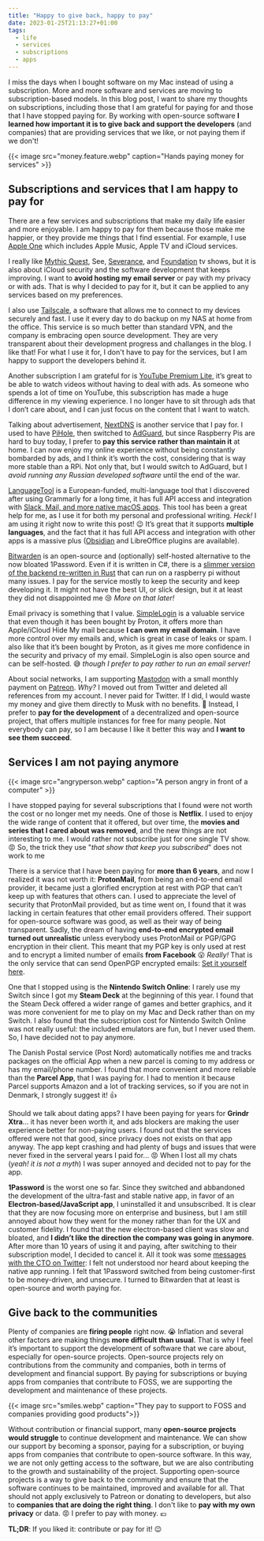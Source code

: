 ```yaml
---
title: "Happy to give back, happy to pay"
date: 2023-01-25T21:13:27+01:00
tags:
  - life
  - services
  - subscriptions
  - apps
---
```

I miss the days when I bought software on my Mac instead of using a
subscription. More and more software and services are moving to
subscription-based models. In this blog post, I want to share my thoughts on
subscriptions, including those that I am grateful for paying for and those that
I have stopped paying for. By working with open-source software **I learned how
important it is to give back and support the developers** (and companies) that
are providing services that we like, or not paying them if we don't!

<!--more-->

{{< image src="money.feature.webp" caption="Hands paying money for services" >}}

## Subscriptions and services that I am happy to pay for

There are a few services and subscriptions that make my daily life easier and
more enjoyable. I am happy to pay for them because those make me happier, or
they provide me things that I find essential.  For example, I use 
[Apple One](https://www.apple.com/apple-one/) which includes Apple Music, 
Apple TV and iCloud services. 

I really like [Mythic Quest](https://tv.apple.com/us/show/mythic-quest/umc.cmc.1nfdfd5zlk05fo1bwwetzldy3), 
See, [Severance](https://tv.apple.com/dk/show/severance/umc.cmc.1srk2goyh2q2zdxcx605w8vtx), 
and [Foundation](https://tv.apple.com/dk/show/foundation/umc.cmc.5983fipzqbicvrve6jdfep4x3) 
tv shows, but it is also about iCloud security and the software development that
keeps improving. I want to **avoid hosting my email server** or pay with my
privacy or with ads. That is why I decided to pay for it, but it can be applied
to any services based on my preferences.

I also use [Tailscale](https://tailscale.com), a software that allows me to
connect to my devices securely and fast. I use it every day to do backup on my
NAS at home from the office. This service is so much better than standard VPN,
and the company is embracing open source development. They are very transparent
about their development progress and challanges in the blog. I like that! For
what I use it for, I don't have to pay for the services, but I am happy to
support the developers behind it.

Another subscription I am grateful for is [YouTube Premium Lite](https://www.youtube.com/premiumlite), 
it’s great to be able to watch videos without having to deal with ads. As
someone who spends a lot of time on YouTube, this subscription has made a huge
difference in my viewing experience. I no longer have to sit through ads that I
don’t care about, and I can just focus on the content that I want to watch.

Talking about advertisement, [NextDNS](https://nextdns.io) is another service
that I pay for. I used to have [PiHole](https://pi-hole.net), then switched to 
[AdGuard](https://github.com/AdguardTeam/AdGuardHome), but since Raspberry Pis
are hard to buy today, I prefer to **pay this service rather than maintain it** 
at home. I can now enjoy my online experience without being constantly bombarded
by ads, and I think it’s worth the cost, considering that is way more stable
than a RPi. Not only that, but I would switch to AdGuard, but I _avoid running
any Russian developed software_ until the end of the war.

[LanguageTool](http://languagetool.org/) is a European-funded, multi-language 
tool that I discovered after using Grammarly for a long time, it has full API 
access and integration with 
[Slack, Mail, and more native macOS apps](https://languagetool.org/mac-desktop). 
This tool has been a great help for me, as I use it for both my personal and
professional writing. _Heck!_ I am using it right now to write this post! :wink: 
It’s great that it supports **multiple languages**, and the fact that it has full
API access and integration with other apps is a massive plus 
([Obsidian](https://languagetool.org/insights/post/product-obsidian/) and
LibreOffice plugins are available).

[Bitwarden](https://bitwarden.com) is an open-source and (optionally)
self-hosted alternative to the now bloated 1Password. Even if it is written in
C#, there is a 
[slimmer version of the backend re-written in Rust](https://github.com/dani-garcia/vaultwarden) 
that can run on a raspberry pi without many issues. I pay for the service mostly
to keep the security and keep developing it. It might not have the best UI, or
slick design, but it at least they did not disappointed me :cry: 
_More on that later!_

Email privacy is something that I value. [SimpleLogin](http://simplelogin.io/) 
is a valuable service that even though it has been bought by Proton, it offers
more than Apple/iCloud Hide My mail because **I can own my email domain**. I
have more control over my emails and, which is great in case of leaks or spam. 
I also like that it’s been bought by Proton, as it gives me more confidence in
the security and privacy of my email. SimpleLogin is also open source and can
be self-hosted. :sweat_smile: _though I prefer to pay rather to
run an email server!_ 

About social networks, I am supporting [Mastodon](http://joinmastodon.org/) with
a small monthly payment on [Patreon](https://joinmastodon.org/sponsors). _Why?_
I moved out from Twitter and deleted all references from my account. I never
paid for Twitter. If I did, I would waste my money and give them directly to
Musk with no benefits. :fu:  Instead, I prefer to **pay for the development** of
a decentralized and open-source project, that offers multiple instances for free
for many people. Not everybody can pay, so I am because I like it better this
way and **I want to see them succeed**.

## Services I am not paying anymore

{{< image src="angryperson.webp" caption="A person angry in front of a computer" >}}

I have stopped paying for several subscriptions that I found were not worth the
cost or no longer met my needs.  One of those is **Netflix**. I used to enjoy
the wide range of content that it offered, but over time, the **movies and
series that I cared about was removed**, and the new things are not interesting
to me. I would rather not subscribe just for one single TV show. :rage: So, the
trick they use "_that show that keep you subscribed_" does not work to me

There is a service that I have been paying for **more than 6 years**, and now I
realized it was not worth it: **ProtonMail**, from being an end-to-end email
provider, it became just a glorified encryption at rest with PGP that can’t keep
up with features that others can. I used to appreciate the level of security
that ProtonMail provided, but as time went on, I found that it was lacking in
certain features that other email providers offered. Their support for
open-source software was good, as well as their way of being transparent.
Sadly, the dream of having **end-to-end encrypted email turned out unrealistic**
unless everybody uses ProtonMail or PGP/GPG encryption in their client. This
meant that my PGP key is only used at rest and to encrypt a limited number of
emails **from Facebook** :open_mouth: _Really!_ That is the only service that
can send OpenPGP encrypted emails: [Set it yourself
here](https://www.facebook.com/settings?tab=security).

One that I stopped using is the **Nintendo Switch Online**: I rarely use my
Switch since I got my **Steam Deck** at the beginning of this year. I found that
the Steam Deck offered a wider range of games and better graphics, and it was
more convenient for me to play on my Mac and Deck rather than on my Switch. I
also found that the subscription cost for Nintendo Switch Online was not really
useful: the included emulators are fun, but I never used them. So, I have
decided not to pay anymore.

The Danish Postal service (Post Nord) automatically notifies me and tracks
packages on the official App when a new parcel is coming to my address or has my
email/phone number. I found that more convenient and more reliable than the
**Parcel App**, that I was paying for. I had to mention it because Parcel
supports Amazon and a lot of tracking services, so if you are not in Denmark, I
strongly suggest it! :thumbsup:

Should we talk about dating apps? I have been paying for years for **Grindr
Xtra**...  it has never been worth it, and ads blockers are making the user
experience better for non-paying users. I found out that the services offered
were not that good, since privacy does not exists on that app anyway. The app
kept crashing and had plenty of bugs and issues that were never fixed in the
serveral years I paid for... :rage: When I lost all my chats (_yeah! it is not a
myth_) I was super annoyed and decided not to pay for the app.

**1Password** is the worst one so far. Since they switched and abbandoned the
development of the ultra-fast and stable native app, in favor of an
**Electron-based/JavaScript app**, I uninstalled it and unsubscribed.  It is
clear that they are now focusing more on enterprise and business, but I am still
annoyed about how they went for the money rather than for the UX and customer
fidelity. I found that the new electron-based client was slow and bloated, and
**I didn’t like the direction the company was going in anymore**. After more
than 10 years of using it and paying, after switching to their subscription
model, I decided to cancel it. All it took was some [messages with the CTO on
Twitter](https://nitter.net/koalalorenzo/status/1522978667445501952#m): I felt
not understood nor heard about keeping the native app running. I felt that
1Password switched from being customer-first to be money-driven, and unsecure. I
turned to Bitwarden that at least is open-source and worth paying for.

## Give back to the communities
Plenty of companies are **firing people** right now. :sob: Inflation and several
other factors are making things **more difficult than usual**. That is why I
feel it’s important to support the development of software that we care about,
especially for open-source projects. Open-source projects rely on contributions
from the community and companies, both in terms of development and financial
support. By paying for subscriptions or buying apps from companies that
contribute to FOSS, we are supporting the development and maintenance of these
projects.

{{< image src="smiles.webp" caption="They pay to support to FOSS and companies providing good products">}}

Without contribution or financial support, many **open-source projects would
struggle** to continue development and maintenance. We can show our support by
becoming a sponsor, paying for a subscription, or buying apps from companies
that contribute to open-source software. In this way, we are not only getting
access to the software, but we are also contributing to the growth and
sustainability of the project. Supporting open-source projects is a way to give
back to the community and ensure that the software continues to be maintained,
improved and available for all. That should not apply exclusively to Patreon or
donating to developers, but also to **companies that are doing the right
thing**. I don't like to **pay with my own privacy** or data. :rage: I prefer to
pay with money. :euro: 

**TL;DR**: If you liked it: contribute or pay for it! :wink:

